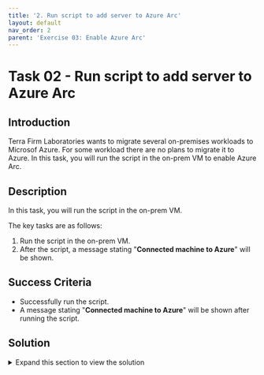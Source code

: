 ```yaml
---
title: '2. Run script to add server to Azure Arc'
layout: default
nav_order: 2
parent: 'Exercise 03: Enable Azure Arc'
---
```


# Task 02 - Run script to add server to Azure Arc

## Introduction

Terra Firm Laboratories wants to migrate several on-premises workloads to Microsof Azure. For some workload there are no plans to migrate it to Azure. In this task, you will run the script in the on-prem VM to enable Azure Arc.

## Description

In this task, you will run the script in the on-prem VM.

The key tasks are as follows:

1. Run the script in the on-prem VM.
2. After the script, a message stating "**Connected machine to Azure**" will be shown.

## Success Criteria

* Successfully run the script.
* A message stating "**Connected machine to Azure**" will be shown after running the script.

## Solution

<details markdown="block">
<summary>Expand this section to view the solution</summary>

1. In the Azure Portal, navigate to the Resource Group for the lab, then select the **`terrafirm-onprem-vm`** virtual machine resource. This is the simulated on-premises Linux host VM.

1. On the left, select **Bastion** under **Connect**.

1. Enter the **Username** and **Password**, then select **Connect**.

    > **Note**: When the VM was created the credentials were set up as:
    - **Authentication Type**: `VM Password`
    - **Username**: `demouser`
    - **Password**: `<the password you chose when provisioning the VM>`

1. Once connected to the Linux Host VM, run the following cmd:

        sudo systemctl stop walinuxagent
        sudo systemctl disable walinuxagent

    > **Note**: The output should show that the `walinuxagent` service is inactive.

1. Run the following cmd:

        sudo firewall-cmd --permanent --direct --add-rule ipv4 filter OUTPUT 1 -p tcp -d 169.254.169.254 -j REJECT
        sudo firewall-cmd --reload

    > **Note**: The output should show that the firewall rules have been updated.

1. Within the Virtual Machine Bastion Connection, paste in the contents of the Azure Arc `OnboardingScript.sh` script previously downloaded. 

1. Run the full script. This will install the Azure Arc agent and Arc-enable the VM. When the script asks to open a browser window to authenticate, follow the instructions and enter your credentials to authenticate with Azure.

1. When the script finishes executing successfully, a message stating "**Connected machine to Azure**" will be shown, along with the Azure Portal resource URL for the Azure Arc-enabled Server

</details>
